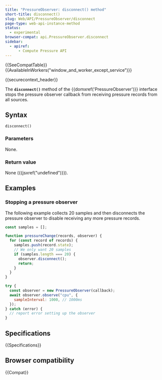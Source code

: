 ```yaml
---
title: "PressureObserver: disconnect() method"
short-title: disconnect()
slug: Web/API/PressureObserver/disconnect
page-type: web-api-instance-method
status:
  - experimental
browser-compat: api.PressureObserver.disconnect
sidebar:
  - apiref:
      - Compute Pressure API
---
```


{{SeeCompatTable}}{{AvailableInWorkers("window_and_worker_except_service")}}

{{securecontext_header}}

The **`disconnect()`** method of the {{domxref('PressureObserver')}} interface stops the pressure observer callback from receiving pressure records from all sources.

## Syntax

```js-nolint
disconnect()
```

### Parameters

None.

### Return value

None ({{jsxref("undefined")}}).

## Examples

### Stopping a pressure observer

The following example collects 20 samples and then disconnects the pressure observer to disable receiving any more pressure records.

```js
const samples = [];

function pressureChange(records, observer) {
  for (const record of records) {
    samples.push(record.state);
    // We only want 20 samples
    if (samples.length === 20) {
      observer.disconnect();
      return;
    }
  }
}

try {
  const observer = new PressureObserver(callback);
  await observer.observe("cpu", {
    sampleInterval: 1000, // 1000ms
  });
} catch (error) {
  // report error setting up the observer
}
```

## Specifications

{{Specifications}}

## Browser compatibility

{{Compat}}

